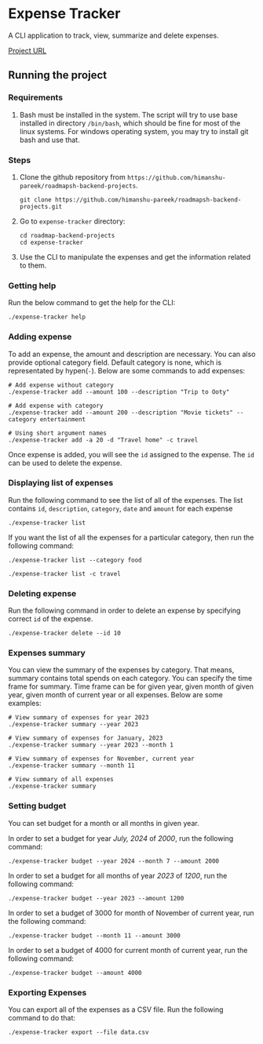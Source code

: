 # Expense Tracker

A CLI application to track, view, summarize and delete expenses.

[Project URL](https://roadmap.sh/projects/expense-tracker)

## Running the project

### Requirements

1. Bash must be installed in the system. The script will try to use base installed in directory `/bin/bash`, which should be fine for most of the linux systems. For windows operating system, you may try to install git bash and use that.

### Steps

1. Clone the github repository from `https://github.com/himanshu-pareek/roadmapsh-backend-projects`.
    ```shell
    git clone https://github.com/himanshu-pareek/roadmapsh-backend-projects.git
    ```
2. Go to `expense-tracker` directory:
    ```shell
    cd roadmap-backend-projects
    cd expense-tracker
    ```
3. Use the CLI to manipulate the expenses and get the information related to them.

### Getting help

Run the below command to get the help for the CLI:

```shell
./expense-tracker help
```

### Adding expense

To add an expense, the amount and description are necessary. You can also provide optional category field. Default category is none, which is representated by hypen(`-`). Below are some commands to add expenses:

```shell
# Add expense without category
./expense-tracker add --amount 100 --description "Trip to Ooty"

# Add expense with category
./expense-tracker add --amount 200 --description "Movie tickets" --category entertainment

# Using short argument names
./expense-tracker add -a 20 -d "Travel home" -c travel
```

Once expense is added, you will see the `id` assigned to the expense. The `id` can be used to delete the expense.

### Displaying list of expenses

Run the following command to see the list of all of the expenses. The list contains `id`, `description`, `category`, `date` and `amount` for each expense

```shell
./expense-tracker list
```

If you want the list of all the expenses for a particular category, then run the following command:

```shell
./expense-tracker list --category food

./expense-tracker list -c travel
```

### Deleting expense

Run the following command in order to delete an expense by specifying correct `id` of the expense.

```shell
./expense-tracker delete --id 10
```

### Expenses summary

You can view the summary of the expenses by category. That means, summary contains total spends on each category. You can specify the time frame for summary. Time frame can be for given year, given month of given year, given month of current year or all expenses. Below are some examples:

```shell
# View summary of expenses for year 2023
./expense-tracker summary --year 2023

# View summary of expenses for January, 2023
./expense-tracker summary --year 2023 --month 1

# View summary of expenses for November, current year
./expense-tracker summary --month 11

# View summary of all expenses
./expense-tracker summary
```

### Setting budget

You can set budget for a month or all months in given year.

In order to set a budget for year *July, 2024* of *2000*, run the following command:

```shell
./expense-tracker budget --year 2024 --month 7 --amount 2000
```

In order to set a budget for all months of year *2023* of *1200*, run the following command:

```shell
./expense-tracker budget --year 2023 --amount 1200
```

In order to set a budget of 3000 for month of November of current year, run the following command:

```shell
./expense-tracker budget --month 11 --amount 3000
```

In order to set a budget of 4000 for current month of current year, run the following command:

```shell
./expense-tracker budget --amount 4000
```

### Exporting Expenses

You can export all of the expenses as a CSV file. Run the following command to do that:

```shell
./expense-tracker export --file data.csv
```


